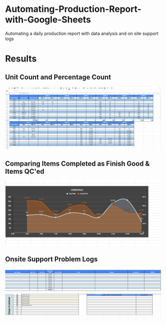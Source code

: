 # Automating-Production-Report-with-Google-Sheets
Automating a daily production report with data analysis and on site support logs

# Results   


## Unit Count and Percentage Count
<img src="script_imgs/countperc.png" width="1100"/>   


## Comparing Items Completed as Finish Good & Items QC'ed
<img src="script_imgs/chart.png" width="1100"/>   


## Onsite Support Problem Logs
<img src="script_imgs/userlog.png" width="1100"/> 

